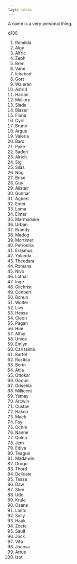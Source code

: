 ```yaml
---
tags: ideas
---
```

A name is a very personal thing.

d100

<ol>
<li>Romilda</li>
<li>Algy</li>
<li>Alfric</li>
<li>Zeph</li>
<li>Bren</li>
<li>Vane</li>
<li>Ichabod</li>
<li>Gort</li>
<li>Waleran</li>
<li>Astrid</li>
<li>Harlan</li>
<li>Mallory</li>
<li>Slade</li>
<li>Blazer</li>
<li>Fiona</li>
<li>Cyril</li>
<li>Bruno</li>
<li>Argus</li>
<li>Valeria</li>
<li>Bard</li>
<li>Pyke</li>
<li>Sadon</li>
<li>Alrich</li>
<li>Sig</li>
<li>Silas</li>
<li>Nog</li>
<li>Brise</li>
<li>Guy</li>
<li>Alistair</li>
<li>Gunnar</li>
<li>Agbert</li>
<li>Emer</li>
<li>Loma</li>
<li>Elmer</li>
<li>Marmaduke</li>
<li>Urban</li>
<li>Brandy</li>
<li>Madog</li>
<li>Mortimer</li>
<li>Petronilla</li>
<li>Erasmus</li>
<li>Yolanda</li>
<li>Theodara</li>
<li>Romana</li>
<li>Nivo</li>
<li>Lothar</li>
<li>Inge</li>
<li>Gilchrist</li>
<li>Conbert</li>
<li>Bohun</li>
<li>Wolfer</li>
<li>Livy</li>
<li>Hessa</li>
<li>Cleon</li>
<li>Pagan</li>
<li>Hue</li>
<li>Alfsy</li>
<li>Unica</li>
<li>Emlyn</li>
<li>Carissima</li>
<li>Bartel</li>
<li>Rustica</li>
<li>Borin</li>
<li>Atila</li>
<li>Ottokar</li>
<li>Godun</li>
<li>Griselda</li>
<li>Millicent</li>
<li>Ysmay</li>
<li>Arcwin</li>
<li>Custan</li>
<li>Hakon</li>
<li>Mack</li>  
<li>Foy</li>
<li>Ochre</li>
<li>Nanne</li>
<li>Quinn</li>
<li>Jem</li>
<li>Ediva</li>
<li>Teague</li>
<li>Madalwin</li>
<li>Drogo</li>
<li>Thord</li>
<li>Delicate</li>
<li>Tessa</li>
<li>Daw</li>
<li>Sten</li>
<li>Udo</li>
<li>Krule</li>
<li>Osane</li>
<li>Lanto</li>
<li>Sully</li>
<li>Hauk</li>
<li>Zoete</li>
<li>Saulf</li>
<li>Jock</li>
<li>Vita</li>
<li>Jocosa</li>
<li>Artus</li>
<li>Izot</li>

</ol>
